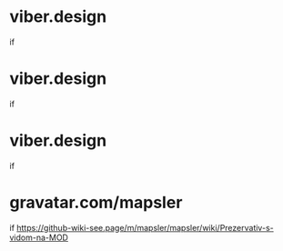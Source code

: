 # viber.design
if
# viber.design
if
# viber.design
if
# gravatar.com/mapsler
if
https://github-wiki-see.page/m/mapsler/mapsler/wiki/Prezervativ-s-vidom-na-MOD
